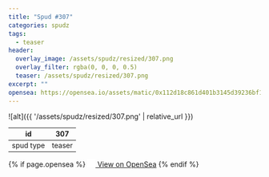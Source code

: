 ```yaml
---
title: "Spud #307"
categories: spudz
tags:
  - teaser
header:
  overlay_image: /assets/spudz/resized/307.png
  overlay_filter: rgba(0, 0, 0, 0.5)
  teaser: /assets/spudz/resized/307.png
excerpt: ""
opensea: https://opensea.io/assets/matic/0x112d18c861d401b3145d39236bf149f01e18beed/307
---
```

![alt]({{ '/assets/spudz/resized/307.png' | relative_url }})

| id | 307 |
|-|-|
| spud type | teaser |

{% if page.opensea %}
<a href="{{page.opensea}}" class="btn btn--info" onclick="window.open(this.href, '_blank'); return false;"><img src="/assets/images/opensea.svg" width="16px"><span>  View on OpenSea</span></a>
{% endif %}
